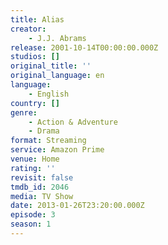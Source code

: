 ```yaml
---
title: Alias
creator:
    - J.J. Abrams
release: 2001-10-14T00:00:00.000Z
studios: []
original_title: ''
original_language: en
language:
    - English
country: []
genre:
    - Action & Adventure
    - Drama
format: Streaming
service: Amazon Prime
venue: Home
rating: ''
revisit: false
tmdb_id: 2046
media: TV Show
date: 2013-01-26T23:20:00.000Z
episode: 3
season: 1
---
```

